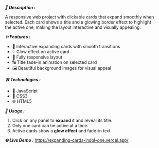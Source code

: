 ***🌄 Description :***

A responsive web project with clickable cards that expand smoothly when selected. Each card shows a title and a glowing border effect to highlight the active one, making the layout interactive and visually appealing.


***✨ Features :***

- 🎨 Interactive expanding cards with smooth transitions  
- 💡 Glow effect on active card  
- 📱 Fully responsive layout
- 🔠 Title fade-in animation on selected card  
- 🖼️ Beautiful background images for visual appeal  

***🛠️ Technologies :***

- 🧠 JavaScript  
- 🎨 CSS3  
- 🌐 HTML5  

***🚀 Usage :***

1. Click on any panel to **expand** it and reveal its title.
2. Only one card can be active at a time.
3. Active cards show a **glow effect** and fade-in text.

***🌐 Live Demo :***
https://expanding-cards-indol-one.vercel.app/
